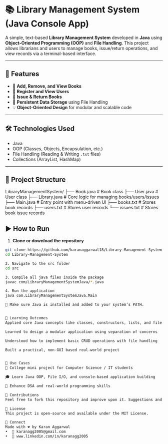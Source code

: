 # 📚 Library Management System (Java Console App)

A simple, text-based **Library Management System** developed in **Java** using **Object-Oriented Programming (OOP)** and **File Handling**. This project allows librarians and users to manage books, issue/return operations, and view records via a terminal-based interface.

---

## 🚀 Features

- 📖 **Add, Remove, and View Books**
- 👤 **Register and View Users**
- 🔄 **Issue & Return Books**
- 💾 **Persistent Data Storage** using File Handling
- 💡 **Object-Oriented Design** for modular and scalable code

---

## 🛠️ Technologies Used

- Java  
- OOP (Classes, Objects, Encapsulation, etc.)  
- File Handling (Reading & Writing `.txt` files)  
- Collections (ArrayList, HashMap)

---

## 📁 Project Structure

LibraryManagementSystem/ ├── Book.java # Book class ├── User.java # User class ├── Library.java # Core logic for managing books/users/issues ├── Main.java # Entry point with menu-driven UI ├── books.txt # Stores book records ├── users.txt # Stores user records └── issues.txt # Stores book issue records

## ▶️ How to Run

1. **Clone or download the repository**
```bash
git clone https://github.com/karanaggarwal18/Library-Management-System.git
cd Library-Management-System

2. Navigate to the src folder
cd src

3. Compile all java files inside the package
javac com/LibraryManagementSystemJava/*.java

4. Run the application
java com.LibraryManagementSystemJava.Main

📌 Make sure Java is installed and added to your system’s PATH.


🧠 Learning Outcomes
Applied core Java concepts like classes, constructors, lists, and file streams

Learned to design a modular application using separation of concerns

Understood how to implement basic CRUD operations with file handling

Built a practical, non-GUI based real-world project


📌 Use Cases
🏫 College mini project for Computer Science / IT students

🎓 Learn Java OOP, File I/O, and console-based application building

🧠 Enhance DSA and real-world programming skills

🙌 Contributions
Feel free to fork this repository and improve upon it. Suggestions and pull requests are always welcome!

📃 License
This project is open-source and available under the MIT License.

🤝 Connect
Made with ❤️ by Karan Aggarwal
•  📧 karanagg2005@gmail.com
•  💼 www.linkedin.com/in/karanagg2005